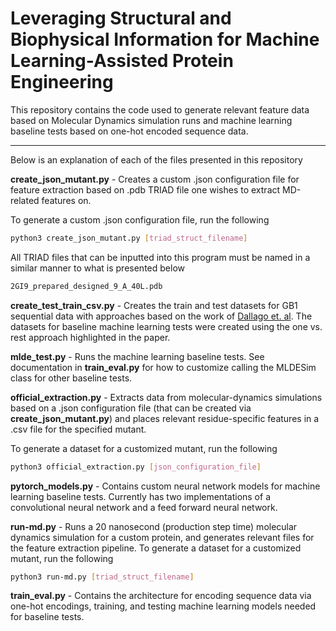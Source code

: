 # Leveraging Structural and Biophysical Information for Machine Learning-Assisted Protein Engineering

This repository contains the code used to generate relevant feature data based on Molecular Dynamics simulation runs and machine learning baseline tests based on one-hot encoded sequence data.

---

Below is an explanation of each of the files presented in this repository <br />

**create_json_mutant.py** - Creates a custom .json configuration file for feature extraction based on .pdb TRIAD file one wishes to extract MD-related features on. <br />

To generate a custom .json configuration file, run the following
```bash
python3 create_json_mutant.py [triad_struct_filename]
```
All TRIAD files that can be inputted into this program must be named in a similar manner to what is presented below
```bash
2GI9_prepared_designed_9_A_40L.pdb
```
**create_test_train_csv.py** - Creates the train and test datasets for GB1 sequential data with approaches based on the work of [Dallago et. al](https://www.biorxiv.org/content/10.1101/2021.11.09.467890v2.full). The datasets for baseline machine learning tests were created using the one vs. rest approach highlighted in the paper.

**mlde_test.py** - Runs the machine learning baseline tests. See documentation in **train_eval.py** for how to customize calling the MLDESim class for other baseline tests.

**official_extraction.py** - Extracts data from molecular-dynamics simulations based on a .json configuration file (that can be created via **create_json_mutant.py**) and places relevant residue-specific features in a .csv file for the specified mutant.

To generate a dataset for a customized mutant, run the following
```bash
python3 official_extraction.py [json_configuration_file]
```
**pytorch_models.py** - Contains custom neural network models for machine learning baseline tests. Currently has two implementations of a convolutional neural network and a feed forward neural network.

**run-md.py** - Runs a 20 nanosecond (production step time) molecular dynamics simulation for a custom protein, and generates relevant files for the feature extraction pipeline.
To generate a dataset for a customized mutant, run the following
```bash
python3 run-md.py [triad_struct_filename]
```
**train_eval.py** - Contains the architecture for encoding sequence data via one-hot encodings, training, and testing machine learning models needed for baseline tests.
